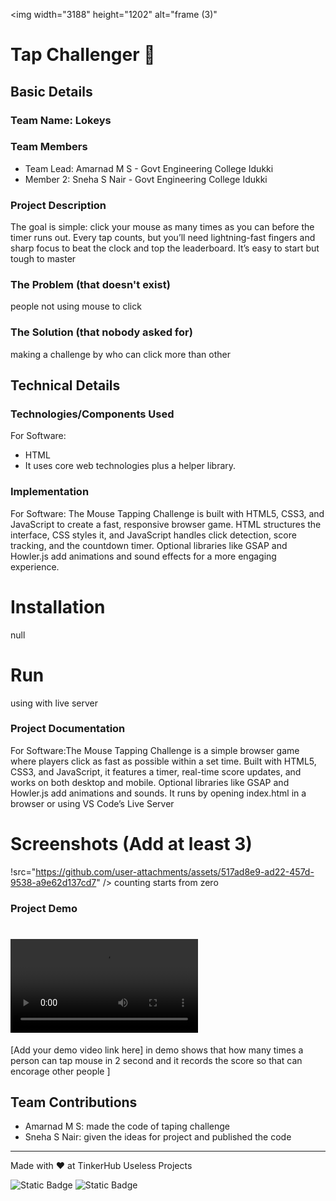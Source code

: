 <img width="3188" height="1202" alt="frame (3)" 

# Tap Challenger  🎯


## Basic Details
### Team Name: Lokeys


### Team Members
- Team Lead: Amarnad M S - Govt Engineering College Idukki
- Member 2: Sneha S Nair - Govt Engineering College Idukki

### Project Description
The goal is simple: click your mouse as many times as you can before the timer runs out. Every tap counts, but you’ll need lightning-fast fingers and sharp focus to beat the clock and top the leaderboard. It’s easy to start but tough to master

### The Problem (that doesn't exist)
people not using mouse to click

### The Solution (that nobody asked for)
making a challenge by who can click more than other

## Technical Details
### Technologies/Components Used
For Software:
- HTML
- It uses core web technologies plus a helper library.

### Implementation
For Software: The Mouse Tapping Challenge is built with HTML5, CSS3, and JavaScript to create a fast, responsive browser game. HTML structures the interface, CSS styles it, and JavaScript handles click detection, score tracking, and the countdown timer. Optional libraries like GSAP and Howler.js add animations and sound effects for a more engaging experience.

# Installation
 null

# Run
using with live server

### Project Documentation
For Software:The Mouse Tapping Challenge is a simple browser game where players click as fast as possible within a set time. Built with HTML5, CSS3, and JavaScript, it features a timer, real-time score updates, and works on both desktop and mobile. Optional libraries like GSAP and Howler.js add animations and sounds. It runs by opening index.html in a browser or using VS Code’s Live Server

# Screenshots (Add at least 3)
!src="https://github.com/user-attachments/assets/517ad8e9-ad22-457d-9538-a9e62d137cd7" />
counting starts from zero


### Project Demo
# <video controls src="Screen Recording 2025-08-09 051004.mp4" title="Title"></video>
[Add your demo video link here]
in demo shows that how many times a person can tap mouse in 2 second and it records the score so that can encorage other people
]

## Team Contributions
- Amarnad M S: made the code of taping  challenge
- Sneha S Nair: given the ideas for project and published the code

---
Made with ❤️ at TinkerHub Useless Projects 

![Static Badge](https://img.shields.io/badge/TinkerHub-24?color=%23000000&link=https%3A%2F%2Fwww.tinkerhub.org%2F)
![Static Badge](https://img.shields.io/badge/UselessProjects--25-25?link=https%3A%2F%2Fwww.tinkerhub.org%2Fevents%2FQ2Q1TQKX6Q%2FUseless%2520Projects)



